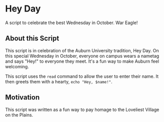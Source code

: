 # Hey Day
A script to celebrate the best Wednesday in October. War Eagle!

## About this Script
This script is in celebration of the Auburn University tradition, Hey Day. On this special Wednesday in October, everyone on campus wears a nametag and says "Hey!" to everyone they meet. It's a fun way to make Auburn feel welcoming. 

This script uses the ```read``` command to allow the user to enter their name. It then greets them with a hearty, ```echo "Hey, $name!"```.

## Motivation
This script was written as a fun way to pay homage to the Loveliest Village on the Plains.

